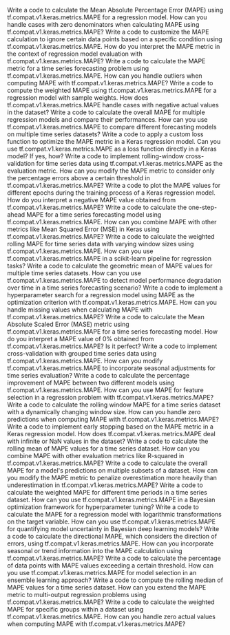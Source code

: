 Write a code to calculate the Mean Absolute Percentage Error (MAPE) using tf.compat.v1.keras.metrics.MAPE for a regression model.
How can you handle cases with zero denominators when calculating MAPE using tf.compat.v1.keras.metrics.MAPE?
Write a code to customize the MAPE calculation to ignore certain data points based on a specific condition using tf.compat.v1.keras.metrics.MAPE.
How do you interpret the MAPE metric in the context of regression model evaluation with tf.compat.v1.keras.metrics.MAPE?
Write a code to calculate the MAPE metric for a time series forecasting problem using tf.compat.v1.keras.metrics.MAPE.
How can you handle outliers when computing MAPE with tf.compat.v1.keras.metrics.MAPE?
Write a code to compute the weighted MAPE using tf.compat.v1.keras.metrics.MAPE for a regression model with sample weights.
How does tf.compat.v1.keras.metrics.MAPE handle cases with negative actual values in the dataset?
Write a code to calculate the overall MAPE for multiple regression models and compare their performances.
How can you use tf.compat.v1.keras.metrics.MAPE to compare different forecasting models on multiple time series datasets?
Write a code to apply a custom loss function to optimize the MAPE metric in a Keras regression model.
Can you use tf.compat.v1.keras.metrics.MAPE as a loss function directly in a Keras model? If yes, how?
Write a code to implement rolling-window cross-validation for time series data using tf.compat.v1.keras.metrics.MAPE as the evaluation metric.
How can you modify the MAPE metric to consider only the percentage errors above a certain threshold in tf.compat.v1.keras.metrics.MAPE?
Write a code to plot the MAPE values for different epochs during the training process of a Keras regression model.
How do you interpret a negative MAPE value obtained from tf.compat.v1.keras.metrics.MAPE?
Write a code to calculate the one-step-ahead MAPE for a time series forecasting model using tf.compat.v1.keras.metrics.MAPE.
How can you combine MAPE with other metrics like Mean Squared Error (MSE) in Keras using tf.compat.v1.keras.metrics.MAPE?
Write a code to calculate the weighted rolling MAPE for time series data with varying window sizes using tf.compat.v1.keras.metrics.MAPE.
How can you use tf.compat.v1.keras.metrics.MAPE in a scikit-learn pipeline for regression tasks?
Write a code to calculate the geometric mean of MAPE values for multiple time series datasets.
How can you use tf.compat.v1.keras.metrics.MAPE to detect model performance degradation over time in a time series forecasting scenario?
Write a code to implement a hyperparameter search for a regression model using MAPE as the optimization criterion with tf.compat.v1.keras.metrics.MAPE.
How can you handle missing values when calculating MAPE with tf.compat.v1.keras.metrics.MAPE?
Write a code to calculate the Mean Absolute Scaled Error (MASE) metric using tf.compat.v1.keras.metrics.MAPE for a time series forecasting model.
How do you interpret a MAPE value of 0% obtained from tf.compat.v1.keras.metrics.MAPE? Is it perfect?
Write a code to implement cross-validation with grouped time series data using tf.compat.v1.keras.metrics.MAPE.
How can you modify tf.compat.v1.keras.metrics.MAPE to incorporate seasonal adjustments for time series evaluation?
Write a code to calculate the percentage improvement of MAPE between two different models using tf.compat.v1.keras.metrics.MAPE.
How can you use MAPE for feature selection in a regression problem with tf.compat.v1.keras.metrics.MAPE?
Write a code to calculate the rolling window MAPE for a time series dataset with a dynamically changing window size.
How can you handle zero predictions when computing MAPE with tf.compat.v1.keras.metrics.MAPE?
Write a code to implement early stopping based on the MAPE metric in a Keras regression model.
How does tf.compat.v1.keras.metrics.MAPE deal with infinite or NaN values in the dataset?
Write a code to calculate the rolling mean of MAPE values for a time series dataset.
How can you combine MAPE with other evaluation metrics like R-squared in tf.compat.v1.keras.metrics.MAPE?
Write a code to calculate the overall MAPE for a model's predictions on multiple subsets of a dataset.
How can you modify the MAPE metric to penalize overestimation more heavily than underestimation in tf.compat.v1.keras.metrics.MAPE?
Write a code to calculate the weighted MAPE for different time periods in a time series dataset.
How can you use tf.compat.v1.keras.metrics.MAPE in a Bayesian optimization framework for hyperparameter tuning?
Write a code to calculate the MAPE for a regression model with logarithmic transformations on the target variable.
How can you use tf.compat.v1.keras.metrics.MAPE for quantifying model uncertainty in Bayesian deep learning models?
Write a code to calculate the directional MAPE, which considers the direction of errors, using tf.compat.v1.keras.metrics.MAPE.
How can you incorporate seasonal or trend information into the MAPE calculation using tf.compat.v1.keras.metrics.MAPE?
Write a code to calculate the percentage of data points with MAPE values exceeding a certain threshold.
How can you use tf.compat.v1.keras.metrics.MAPE for model selection in an ensemble learning approach?
Write a code to compute the rolling median of MAPE values for a time series dataset.
How can you extend the MAPE metric to multi-output regression problems using tf.compat.v1.keras.metrics.MAPE?
Write a code to calculate the weighted MAPE for specific groups within a dataset using tf.compat.v1.keras.metrics.MAPE.
How can you handle zero actual values when computing MAPE with tf.compat.v1.keras.metrics.MAPE?